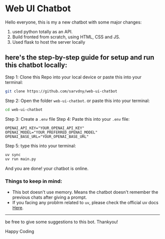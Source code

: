 # Web UI Chatbot
Hello everyone, this is my a new chatbot with some major changes:
1. used python totally as an API.
2. Build fronted from scratch, using HTML, CSS and JS.
3. Used flask to host the server locally
## here's the step-by-step guide for setup and run this chatbot locally:
Step 1:
Clone this Repo into your local device
or
paste this into your terminal:
 ```bash
 git clone https://github.com/sarvdny/web-ui-chatbot
 ```
Step 2:
Open the folder `web-ui-chatbot`.
or
paste this into your terminal:
```bash
cd web-ui-chatbot
```
Step 3:
Create a `.env` file
Step 4:
Paste this into your `.env` file:
```code
OPENAI_API_KEY="YOUR_OPENAI_API_KEY"
OPENAI_MODEL="YOUR_PREFERRED_OPENAI_MODEL"
OPENAI_BASE_URL="YOUR_OPENAI_BASE_URL"
```
Step 5:
type this into your terminal:
```bash
uv sync
uv run main.py
```
And you are done! your chatbot is online.
### Things to keep in mind:
- This bot doesn't use memory. Means the chatbot doesn't remember the previous chats after giving a prompt.
- If you facing any problrm related to `uv`, please check the official uv docs [Here](https://docs.astral.sh/uv/).
---
be free to give some suggestions to this bot. Thankyou! 

Happy Coding
